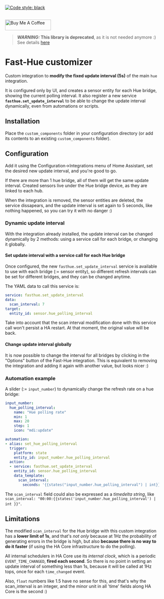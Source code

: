 [![Code style: black](https://img.shields.io/badge/code%20style-black-000000.svg)](https://github.com/ambv/black)

<br><a href="https://www.buymeacoffee.com/azogue" target="_blank"><img src="https://cdn.buymeacoffee.com/buttons/default-black.png" width="150px" height="35px" alt="Buy Me A Coffee" style="height: 35px !important;width: 150px !important;" ></a>

> **_WARNING:_ This library is deprecated**, as it is not needed anymore :) See details [here](https://github.com/azogue/fasthue/issues/22)

# Fast-Hue customizer

Custom integration to **modify the fixed update interval (5s)** of the main `hue` integration.

It is configured only by UI, and creates a sensor entity for each Hue bridge, showing the current polling interval.
It also register a new service **`fasthue.set_update_interval`** to be able to change the update interval dynamically, even from automations or scripts.

## Installation

Place the `custom_components` folder in your configuration directory
(or add its contents to an existing `custom_components` folder).

## Configuration

Add it using the Configuration->Integrations menu of Home Assistant, set the desired new update interval, and you're good to go.

If there are more than 1 hue bridge, all of them will get the same update interval. Created sensors live under the Hue bridge device, as they are linked to each hub.

When the integration is removed, the sensor entities are deleted, the service dissapears,
and the update interval is set again to 5 seconds, like nothing happened,
so you can try it with no danger :)

### Dynamic update interval

With the integration already installed, the update interval can be changed dynamically by 2 methods: using a service call for each bridge, or changing it globally.

#### Set update interval with a service call for each Hue bridge

Once configured, the new `fasthue.set_update_interval` service is available to use with each bridge (:= sensor entity),
so different refresh intervals can be set for different bridges, and they can be changed anytime.

The YAML data to call this service is:

```yaml
service: fasthue.set_update_interval
data:
  scan_interval: 7
target:
  entity_id: sensor.hue_polling_interval
```

Take into account that the scan interval modification done with this service call won't persist a HA restart. At that moment, the original value will be back.

#### Change update interval globally

It is now possible to change the interval for all bridges by clicking in the "Options" button of the Fast-Hue integration.
This is equivalent to removing the integration and adding it again with another value, but looks nicer :)

### Automation example

A slider (:= `input_number`) to dynamically change the refresh rate on a hue bridge:

```yaml
input_number:
  hue_polling_interval:
    name: "Hue polling rate"
    min: 1
    max: 20
    step: 1
    icon: "mdi:update"

automation:
- alias: set_hue_polling_interval
  trigger:
    platform: state
    entity_id: input_number.hue_polling_interval
  action:
  - service: fasthue.set_update_interval
    entity_id: sensor.hue_polling_interval
    data_template:
      scan_interval:
        seconds: '{{states("input_number.hue_polling_interval") | int}}'
```

The `scan_interval` field could also be expressed as a _timedelta string_, like `scan_interval: "00:00:{{states('input_number.hue_polling_interval') | int }}"`.

## Limitations

The modified `scan_interval` for the Hue bridge with this custom integration has a **lower limit of 1s**,
and that's _not only_ because at 1Hz the probability of generating errors in the bridge is high,
but also **because there is no way to do it faster** (if using the HA Core infrastructure to do the polling).

All internal schedulers in HA Core use its _internal clock_,
which is a periodic `EVENT_TIME_CHANGED`, **fired each second**.
So there is no point in setting an update interval of something less than 1s,
because it will be called at 1Hz tops, once for each `time_changed` event.

Also, `float` numbers like 1.5 have no sense for this,
and that's why the scan_interval is an integer,
and the minor unit in all 'time' fields along HA Core is the second :)
